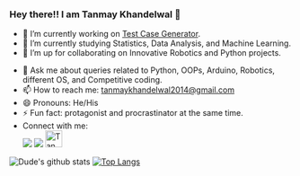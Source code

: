 ### Hey there!! I am Tanmay Khandelwal 👋

<!--
**Dude-901/Dude-901** is a ✨ _special_ ✨ repository because its `README.md` (this file) appears on your GitHub profile.
Here are some ideas to get you started: 
-->

<!-- - 🔭 I’m currently working on [Test Case Generator](https://tanmay-901.github.io/test-case-generator/). -->
- 🔭 I’m currently working on [Test Case Generator](https://github.com/Tanmay-901/test-case-generator).
- 🌱 I’m currently studying Statistics, Data Analysis, and Machine Learning.
- 👯 I’m up for collaborating on Innovative Robotics and Python projects.
<!-- ### 💘 Support my work  [!["Buy Me A Coffee"](https://www.buymeacoffee.com/assets/img/custom_images/orange_img.png)](https://www.buymeacoffee.com/dude901)  
If you think my work has been helpful in anyway, you can consider supporting the work  -->
<!-- - 🤔 I’m looking for help with getting a good career opportunity.-->
  
- 💬 Ask me about queries related to Python, OOPs, Arduino, Robotics, different OS, and Competitive coding.
- 📫 How to reach me: tanmaykhandelwal2014@gmail.com
- 😄 Pronouns: He/His
- ⚡ Fun fact: protagonist and procrastinator at the same time.  
- Connect with me:  
    [<img src="https://img.shields.io/badge/linkedin-%230077B5.svg?&style=for-the-badge&logo=linkedin&logoColor=white" />](https://www.linkedin.com/in/tanmay-khandelwal-901/)         [<img src = "https://img.shields.io/badge/instagram-%23E4405F.svg?&style=for-the-badge&logo=instagram&logoColor=white">](https://www.instagram.com/d.u_d_e_9.0.1/)  <a href="https://dev.to/dude901">
  <img src="https://d2fltix0v2e0sb.cloudfront.net/dev-badge.svg" alt="Tanmay Khandelwal's DEV Community Profile" height="30" width="30">
</a>

![Dude's github stats](https://github-readme-stats.vercel.app/api?username=Tanmay-901&count_private=true&theme=radical)
[![Top Langs](https://github-readme-stats.vercel.app/api/top-langs/?username=Tanmay-901&layout=compact)](https://github.com/Tanmay-901/github-readme-stats)

 
